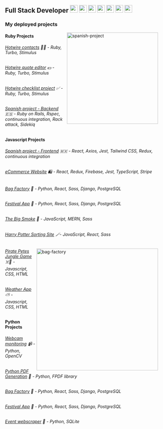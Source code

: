 ## Full Stack Developer <img src="https://github.com/user-attachments/assets/a894d8ea-d1da-40e1-b34f-fd504f3abb6a" alt='react' width="25" /> <img src="https://github.com/user-attachments/assets/2f84025e-24fe-4ea0-b278-4a249e36828a" alt='react' width="25" /> <img src="https://github.com/user-attachments/assets/6d79ee8c-ddd2-46ac-9d91-ff3adf029d0f" alt='react' width="25" /> <img src="https://github.com/user-attachments/assets/8ab4afd3-f224-4606-ad66-24bbd072770c" alt='react' width="25" /> <img src="https://github.com/user-attachments/assets/75868f5b-6015-4cc5-aaec-187fa860fd9a" alt='react' width="25" /> <img src="https://github.com/user-attachments/assets/fe8e4e97-41d7-4a0b-9d36-cf6c5b5d9845" alt='react' width="25" /> <img src="https://github.com/user-attachments/assets/a45ac7c3-51f7-4e5d-841b-d02cd4646346" alt='react' width="25" />


### My deployed projects

<img align='right' src="https://github.com/user-attachments/assets/172a0c7a-2806-476e-b233-9b4636813718" alt='spanish-project' width="300" />

#### Ruby Projects
###### [Hotwire contacts](https://github.com/Pea75x/hotwire-searchfilter) 🙋‍♀️ - Ruby, Turbo, Stimulus
###### [Hotwire quote editor](https://github.com/Pea75x/turbo-project) 💵 - Ruby, Turbo, Stimulus
###### [Hotwire checklist project](https://github.com/Pea75x/hotwire-checklist) ✅ - Ruby, Turbo, Stimulus
###### [Spanish project - Backend](https://github.com/Pea75x/spanish-project-ruby) 🇪🇸 - Ruby on Rails, Rspec, continuous integration, Rack attack, Sidekiq

#### Javascript Projects 
###### [Spanish project - Frontend](https://github.com/Pea75x/spanish-project-react) 🇲🇽 - React, Axios, Jest, Tailwind CSS, Redux, continuous integration
###### [eCommerce Website](https://github.com/Pea75x/E-commerce_website) 🛍️ - React, Redux, Firebase, Jest, TypeScript, Stripe
###### [Bag Factory](https://github.com/Pea75x/backpack-project) 🎒 - Python, React, Sass, Django, PostgreSQL

###### [Festival App](https://github.com/Pea75x/project-4-frontend) 💃 - Python, React, Sass, Django, PostgreSQL
###### [The Big Smoke](https://github.com/Pea75x/GA-project-3-frontend) 🏢 - JavaScript, MERN, Sass
###### [Harry Potter Sorting Site](https://github.com/Pea75x/project2) 🪄- JavaScript, React, Sass

<img align='right' src="https://github.com/user-attachments/assets/8d500378-2a0c-4309-91b8-f08c26a78804" alt='bag-factory' width="400" />

###### [Pirate Petes Jungle Game](https://github.com/Pea75x/GA-project-1/blob/master/README.md) ☠️🌴 - Javascript, CSS, HTML
###### [Weather App](https://github.com/Pea75x/Weather-App2) ⛅ - Javascript, CSS, HTML

#### Python Projects
###### [Webcam monitoring](https://github.com/Pea75x/webcam-monitoring-email-alert-app) 📹 - Python, OpenCV
###### [Python PDF Generation](https://github.com/Pea75x/python-pdf-generation) 🐍 - Python, FPDF library
###### [Bag Factory](https://github.com/Pea75x/backpack-backend) 🎒 - Python, React, Sass, Django, PostgreSQL
###### [Festival App](https://github.com/Pea75x/project-4-backend) 💃 - Python, React, Sass, Django, PostgreSQL
###### [Event webscraper](https://github.com/Pea75x/python-webscraper) 🤖 - Python, SQLite





